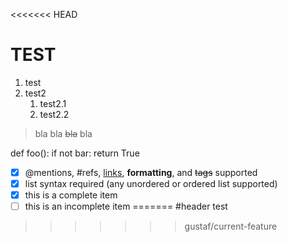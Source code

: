 <<<<<<< HEAD
# TEST

1. test
2. test2
   1. test2.1
   2. test2.2

>bla bla
><del>bla</del> bla

def foo():
    if not bar:
        return True

- [x] @mentions, #refs, [links](), **formatting**, and <del>tags</del> supported
- [x] list syntax required (any unordered or ordered list supported)
- [x] this is a complete item
- [ ] this is an incomplete item
=======
#header
test
>>>>>>> gustaf/current-feature
